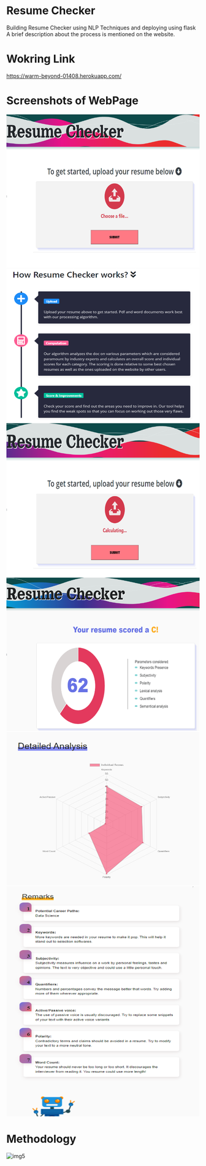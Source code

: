 # Resume Checker
Building Resume Checker using NLP Techniques and deploying using flask
A brief description about the process is mentioned on the website.

# Wokring Link
https://warm-beyond-01408.herokuapp.com/

# Screenshots of WebPage
<img src="https://github.com/mitul01/score_your_resume/blob/master/flask_app/static/website_img1.png" width="800" height="400" />
<img src="https://github.com/mitul01/score_your_resume/blob/master/flask_app/static/website_img2.png" width="800" height="400" />
<img src="https://github.com/mitul01/score_your_resume/blob/master/flask_app/static/website_img3.png" width="800" height="400" />
<img src="https://github.com/mitul01/score_your_resume/blob/master/flask_app/static/website_img4.png" width="800" height="400" />
<img src="https://github.com/mitul01/score_your_resume/blob/master/flask_app/static/website_img5.png" width="800" height="400" />
<img src="https://github.com/mitul01/score_your_resume/blob/master/flask_app/static/website_img6.png" width="600" height="600" />


# Methodology
![img5](https://user-images.githubusercontent.com/19779081/50811547-dc7e4280-1334-11e9-8419-8e045d8d0c90.PNG)


